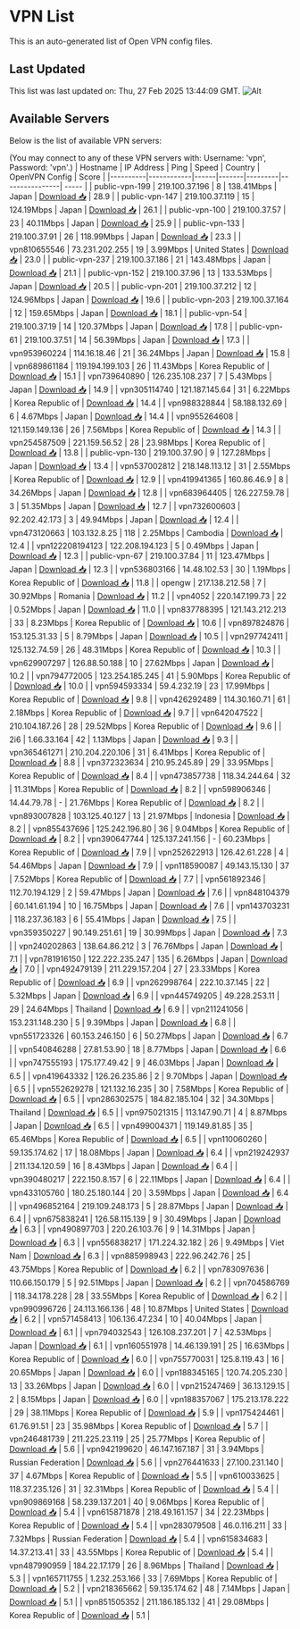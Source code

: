 # VPN List

This is an auto-generated list of Open VPN config files.

## Last Updated

This list was last updated on: Thu, 27 Feb 2025 13:44:09 GMT.
![Alt](https://repobeats.axiom.co/api/embed/186b98318ef1479477931607c1ad7d823f12451f.svg "Repobeats analytics image")

## Available Servers

Below is the list of available VPN servers:

(You may connect to any of these VPN servers with: Username: 'vpn', Password: 'vpn'.)
| Hostname | IP Address | Ping | Speed | Country | OpenVPN Config | Score |
|----------|------------|------|-------|---------|----------------| ----- |
| public-vpn-199 | 219.100.37.196 | 8 | 138.41Mbps | Japan | [Download 📥](./configs/server_0_JP.ovpn) | 28.9 |
| public-vpn-147 | 219.100.37.119 | 15 | 124.19Mbps | Japan | [Download 📥](./configs/server_1_JP.ovpn) | 26.1 |
| public-vpn-100 | 219.100.37.57 | 23 | 40.11Mbps | Japan | [Download 📥](./configs/server_2_JP.ovpn) | 25.9 |
| public-vpn-133 | 219.100.37.91 | 26 | 118.99Mbps | Japan | [Download 📥](./configs/server_3_JP.ovpn) | 23.3 |
| vpn810655546 | 73.231.202.255 | 19 | 3.99Mbps | United States | [Download 📥](./configs/server_4_US.ovpn) | 23.0 |
| public-vpn-237 | 219.100.37.186 | 21 | 143.48Mbps | Japan | [Download 📥](./configs/server_5_JP.ovpn) | 21.1 |
| public-vpn-152 | 219.100.37.96 | 13 | 133.53Mbps | Japan | [Download 📥](./configs/server_6_JP.ovpn) | 20.5 |
| public-vpn-201 | 219.100.37.212 | 12 | 124.96Mbps | Japan | [Download 📥](./configs/server_7_JP.ovpn) | 19.6 |
| public-vpn-203 | 219.100.37.164 | 12 | 159.65Mbps | Japan | [Download 📥](./configs/server_8_JP.ovpn) | 18.1 |
| public-vpn-54 | 219.100.37.19 | 14 | 120.37Mbps | Japan | [Download 📥](./configs/server_9_JP.ovpn) | 17.8 |
| public-vpn-61 | 219.100.37.51 | 14 | 56.39Mbps | Japan | [Download 📥](./configs/server_10_JP.ovpn) | 17.3 |
| vpn953960224 | 114.16.18.46 | 21 | 36.24Mbps | Japan | [Download 📥](./configs/server_11_JP.ovpn) | 15.8 |
| vpn689861184 | 119.194.199.103 | 26 | 11.43Mbps | Korea Republic of | [Download 📥](./configs/server_12_KR.ovpn) | 15.1 |
| vpn739640890 | 126.235.108.237 | 7 | 5.43Mbps | Japan | [Download 📥](./configs/server_13_JP.ovpn) | 14.9 |
| vpn305114740 | 121.187.145.64 | 31 | 6.22Mbps | Korea Republic of | [Download 📥](./configs/server_14_KR.ovpn) | 14.4 |
| vpn988328844 | 58.188.132.69 | 6 | 4.67Mbps | Japan | [Download 📥](./configs/server_15_JP.ovpn) | 14.4 |
| vpn955264608 | 121.159.149.136 | 26 | 7.56Mbps | Korea Republic of | [Download 📥](./configs/server_16_KR.ovpn) | 14.3 |
| vpn254587509 | 221.159.56.52 | 28 | 23.98Mbps | Korea Republic of | [Download 📥](./configs/server_17_KR.ovpn) | 13.8 |
| public-vpn-130 | 219.100.37.90 | 9 | 127.28Mbps | Japan | [Download 📥](./configs/server_18_JP.ovpn) | 13.4 |
| vpn537002812 | 218.148.113.12 | 31 | 2.55Mbps | Korea Republic of | [Download 📥](./configs/server_19_KR.ovpn) | 12.9 |
| vpn419941365 | 160.86.46.9 | 8 | 34.26Mbps | Japan | [Download 📥](./configs/server_20_JP.ovpn) | 12.8 |
| vpn683964405 | 126.227.59.78 | 3 | 51.35Mbps | Japan | [Download 📥](./configs/server_21_JP.ovpn) | 12.7 |
| vpn732600603 | 92.202.42.173 | 3 | 49.94Mbps | Japan | [Download 📥](./configs/server_22_JP.ovpn) | 12.4 |
| vpn473120663 | 103.132.8.25 | 118 | 2.25Mbps | Cambodia | [Download 📥](./configs/server_23_KH.ovpn) | 12.4 |
| vpn122208194123 | 122.208.194.123 | 5 | 0.49Mbps | Japan | [Download 📥](./configs/server_24_JP.ovpn) | 12.3 |
| public-vpn-67 | 219.100.37.84 | 11 | 123.47Mbps | Japan | [Download 📥](./configs/server_25_JP.ovpn) | 12.3 |
| vpn536803166 | 14.48.102.53 | 30 | 1.19Mbps | Korea Republic of | [Download 📥](./configs/server_26_KR.ovpn) | 11.8 |
| opengw | 217.138.212.58 | 7 | 30.92Mbps | Romania | [Download 📥](./configs/server_27_RO.ovpn) | 11.2 |
| vpn4052 | 220.147.199.73 | 22 | 0.52Mbps | Japan | [Download 📥](./configs/server_28_JP.ovpn) | 11.0 |
| vpn837788395 | 121.143.212.213 | 33 | 8.23Mbps | Korea Republic of | [Download 📥](./configs/server_29_KR.ovpn) | 10.6 |
| vpn897824876 | 153.125.31.33 | 5 | 8.79Mbps | Japan | [Download 📥](./configs/server_30_JP.ovpn) | 10.5 |
| vpn297742411 | 125.132.74.59 | 26 | 48.31Mbps | Korea Republic of | [Download 📥](./configs/server_31_KR.ovpn) | 10.3 |
| vpn629907297 | 126.88.50.188 | 10 | 27.62Mbps | Japan | [Download 📥](./configs/server_32_JP.ovpn) | 10.2 |
| vpn794772005 | 123.254.185.245 | 41 | 5.90Mbps | Korea Republic of | [Download 📥](./configs/server_33_KR.ovpn) | 10.0 |
| vpn594593334 | 59.4.232.19 | 23 | 17.99Mbps | Korea Republic of | [Download 📥](./configs/server_34_KR.ovpn) | 9.8 |
| vpn426292489 | 114.30.160.71 | 61 | 2.18Mbps | Korea Republic of | [Download 📥](./configs/server_35_KR.ovpn) | 9.7 |
| vpn642047522 | 210.104.187.26 | 28 | 29.52Mbps | Korea Republic of | [Download 📥](./configs/server_36_KR.ovpn) | 9.6 |
| 2i6 | 1.66.33.164 | 42 | 1.13Mbps | Japan | [Download 📥](./configs/server_37_JP.ovpn) | 9.3 |
| vpn365461271 | 210.204.220.106 | 31 | 6.41Mbps | Korea Republic of | [Download 📥](./configs/server_38_KR.ovpn) | 8.8 |
| vpn372323634 | 210.95.245.89 | 29 | 33.95Mbps | Korea Republic of | [Download 📥](./configs/server_39_KR.ovpn) | 8.4 |
| vpn473857738 | 118.34.244.64 | 32 | 11.31Mbps | Korea Republic of | [Download 📥](./configs/server_40_KR.ovpn) | 8.2 |
| vpn598906346 | 14.44.79.78 | - | 21.76Mbps | Korea Republic of | [Download 📥](./configs/server_41_KR.ovpn) | 8.2 |
| vpn893007828 | 103.125.40.127 | 13 | 21.97Mbps | Indonesia | [Download 📥](./configs/server_42_ID.ovpn) | 8.2 |
| vpn855437696 | 125.242.196.80 | 36 | 9.04Mbps | Korea Republic of | [Download 📥](./configs/server_43_KR.ovpn) | 8.2 |
| vpn390647744 | 125.137.241.156 | - | 60.23Mbps | Korea Republic of | [Download 📥](./configs/server_44_KR.ovpn) | 7.9 |
| vpn252622913 | 126.42.61.228 | 4 | 54.46Mbps | Japan | [Download 📥](./configs/server_45_JP.ovpn) | 7.9 |
| vpn118590087 | 49.143.15.130 | 37 | 7.52Mbps | Korea Republic of | [Download 📥](./configs/server_46_KR.ovpn) | 7.7 |
| vpn561892346 | 112.70.194.129 | 2 | 59.47Mbps | Japan | [Download 📥](./configs/server_47_JP.ovpn) | 7.6 |
| vpn848104379 | 60.141.61.194 | 10 | 16.75Mbps | Japan | [Download 📥](./configs/server_48_JP.ovpn) | 7.6 |
| vpn143703231 | 118.237.36.183 | 6 | 55.41Mbps | Japan | [Download 📥](./configs/server_49_JP.ovpn) | 7.5 |
| vpn359350227 | 90.149.251.61 | 19 | 30.99Mbps | Japan | [Download 📥](./configs/server_50_JP.ovpn) | 7.3 |
| vpn240202863 | 138.64.86.212 | 3 | 76.76Mbps | Japan | [Download 📥](./configs/server_51_JP.ovpn) | 7.1 |
| vpn781916150 | 122.222.235.247 | 135 | 6.26Mbps | Japan | [Download 📥](./configs/server_52_JP.ovpn) | 7.0 |
| vpn492479139 | 211.229.157.204 | 27 | 23.33Mbps | Korea Republic of | [Download 📥](./configs/server_53_KR.ovpn) | 6.9 |
| vpn262998764 | 222.10.37.145 | 22 | 5.32Mbps | Japan | [Download 📥](./configs/server_54_JP.ovpn) | 6.9 |
| vpn445749205 | 49.228.253.11 | 29 | 24.64Mbps | Thailand | [Download 📥](./configs/server_55_TH.ovpn) | 6.9 |
| vpn211241056 | 153.231.148.230 | 5 | 9.39Mbps | Japan | [Download 📥](./configs/server_56_JP.ovpn) | 6.8 |
| vpn551723326 | 60.153.246.150 | 6 | 50.27Mbps | Japan | [Download 📥](./configs/server_57_JP.ovpn) | 6.7 |
| vpn540846288 | 27.81.53.90 | 18 | 8.77Mbps | Japan | [Download 📥](./configs/server_58_JP.ovpn) | 6.6 |
| vpn747555193 | 175.177.49.42 | 9 | 46.03Mbps | Japan | [Download 📥](./configs/server_59_JP.ovpn) | 6.5 |
| vpn419643332 | 126.26.235.86 | 2 | 9.70Mbps | Japan | [Download 📥](./configs/server_60_JP.ovpn) | 6.5 |
| vpn552629278 | 121.132.16.235 | 30 | 7.58Mbps | Korea Republic of | [Download 📥](./configs/server_61_KR.ovpn) | 6.5 |
| vpn286302575 | 184.82.185.104 | 32 | 34.30Mbps | Thailand | [Download 📥](./configs/server_62_TH.ovpn) | 6.5 |
| vpn975021315 | 113.147.90.71 | 4 | 8.87Mbps | Japan | [Download 📥](./configs/server_63_JP.ovpn) | 6.5 |
| vpn499004371 | 119.149.81.85 | 35 | 65.46Mbps | Korea Republic of | [Download 📥](./configs/server_64_KR.ovpn) | 6.5 |
| vpn110060260 | 59.135.174.62 | 17 | 18.08Mbps | Japan | [Download 📥](./configs/server_65_JP.ovpn) | 6.4 |
| vpn219242937 | 211.134.120.59 | 16 | 8.43Mbps | Japan | [Download 📥](./configs/server_66_JP.ovpn) | 6.4 |
| vpn390480217 | 222.150.8.157 | 6 | 22.11Mbps | Japan | [Download 📥](./configs/server_67_JP.ovpn) | 6.4 |
| vpn433105760 | 180.25.180.144 | 20 | 3.59Mbps | Japan | [Download 📥](./configs/server_68_JP.ovpn) | 6.4 |
| vpn496852164 | 219.109.248.173 | 5 | 28.87Mbps | Japan | [Download 📥](./configs/server_69_JP.ovpn) | 6.4 |
| vpn675838241 | 126.58.115.139 | 9 | 30.49Mbps | Japan | [Download 📥](./configs/server_70_JP.ovpn) | 6.3 |
| vpn490897703 | 220.26.103.76 | 9 | 14.31Mbps | Japan | [Download 📥](./configs/server_71_JP.ovpn) | 6.3 |
| vpn556838217 | 171.224.32.182 | 26 | 9.49Mbps | Viet Nam | [Download 📥](./configs/server_72_VN.ovpn) | 6.3 |
| vpn885998943 | 222.96.242.76 | 25 | 43.75Mbps | Korea Republic of | [Download 📥](./configs/server_73_KR.ovpn) | 6.2 |
| vpn783097636 | 110.66.150.179 | 5 | 92.51Mbps | Japan | [Download 📥](./configs/server_74_JP.ovpn) | 6.2 |
| vpn704586769 | 118.34.178.228 | 28 | 33.55Mbps | Korea Republic of | [Download 📥](./configs/server_75_KR.ovpn) | 6.2 |
| vpn990996726 | 24.113.166.136 | 48 | 10.87Mbps | United States | [Download 📥](./configs/server_76_US.ovpn) | 6.2 |
| vpn571458413 | 106.136.47.234 | 10 | 40.04Mbps | Japan | [Download 📥](./configs/server_77_JP.ovpn) | 6.1 |
| vpn794032543 | 126.108.237.201 | 7 | 42.53Mbps | Japan | [Download 📥](./configs/server_78_JP.ovpn) | 6.1 |
| vpn160551978 | 14.46.139.191 | 25 | 16.63Mbps | Korea Republic of | [Download 📥](./configs/server_79_KR.ovpn) | 6.0 |
| vpn755770031 | 125.8.119.43 | 16 | 20.65Mbps | Japan | [Download 📥](./configs/server_80_JP.ovpn) | 6.0 |
| vpn188345165 | 120.74.205.230 | 13 | 33.26Mbps | Japan | [Download 📥](./configs/server_81_JP.ovpn) | 6.0 |
| vpn215247469 | 36.13.129.15 | 2 | 8.15Mbps | Japan | [Download 📥](./configs/server_82_JP.ovpn) | 6.0 |
| vpn188357067 | 175.213.178.222 | 29 | 38.11Mbps | Korea Republic of | [Download 📥](./configs/server_83_KR.ovpn) | 5.9 |
| vpn175424461 | 61.76.91.51 | 23 | 35.98Mbps | Korea Republic of | [Download 📥](./configs/server_84_KR.ovpn) | 5.7 |
| vpn246481739 | 211.225.23.119 | 25 | 25.77Mbps | Korea Republic of | [Download 📥](./configs/server_85_KR.ovpn) | 5.6 |
| vpn942199620 | 46.147.167.187 | 31 | 3.94Mbps | Russian Federation | [Download 📥](./configs/server_86_RU.ovpn) | 5.6 |
| vpn276441633 | 27.100.231.140 | 37 | 4.67Mbps | Korea Republic of | [Download 📥](./configs/server_87_KR.ovpn) | 5.5 |
| vpn610033625 | 118.37.235.126 | 31 | 32.31Mbps | Korea Republic of | [Download 📥](./configs/server_88_KR.ovpn) | 5.4 |
| vpn909869168 | 58.239.137.201 | 40 | 9.06Mbps | Korea Republic of | [Download 📥](./configs/server_89_KR.ovpn) | 5.4 |
| vpn615871878 | 218.49.161.157 | 34 | 22.23Mbps | Korea Republic of | [Download 📥](./configs/server_90_KR.ovpn) | 5.4 |
| vpn283079508 | 46.0.116.211 | 33 | 7.32Mbps | Russian Federation | [Download 📥](./configs/server_91_RU.ovpn) | 5.4 |
| vpn615834683 | 14.37.213.41 | 33 | 43.55Mbps | Korea Republic of | [Download 📥](./configs/server_92_KR.ovpn) | 5.4 |
| vpn487990959 | 184.22.17.179 | 26 | 8.96Mbps | Thailand | [Download 📥](./configs/server_93_TH.ovpn) | 5.3 |
| vpn165711755 | 1.232.253.166 | 33 | 7.69Mbps | Korea Republic of | [Download 📥](./configs/server_94_KR.ovpn) | 5.2 |
| vpn218365662 | 59.135.174.62 | 48 | 7.14Mbps | Japan | [Download 📥](./configs/server_95_JP.ovpn) | 5.1 |
| vpn851505352 | 211.186.185.132 | 41 | 29.08Mbps | Korea Republic of | [Download 📥](./configs/server_96_KR.ovpn) | 5.1 |
